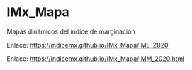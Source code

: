 # IMx_Mapa
Mapas dinámicos del índice de marginación

Enlace: https://indicemx.github.io/IMx_Mapa/IME_2020

Enlace: https://indicemx.github.io/IMx_Mapa/IMM_2020.html
